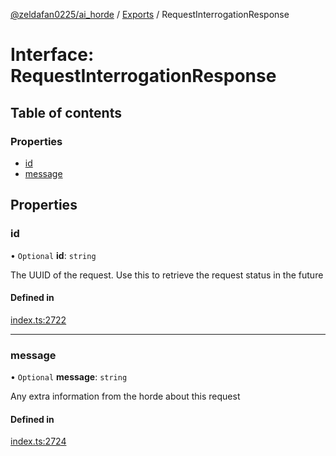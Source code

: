 [@zeldafan0225/ai_horde](../README.md) / [Exports](../modules.md) / RequestInterrogationResponse

# Interface: RequestInterrogationResponse

## Table of contents

### Properties

- [id](RequestInterrogationResponse.md#id)
- [message](RequestInterrogationResponse.md#message)

## Properties

### id

• `Optional` **id**: `string`

The UUID of the request. Use this to retrieve the request status in the future

#### Defined in

[index.ts:2722](https://github.com/ZeldaFan0225/ai_horde/blob/a3ac80c/index.ts#L2722)

___

### message

• `Optional` **message**: `string`

Any extra information from the horde about this request

#### Defined in

[index.ts:2724](https://github.com/ZeldaFan0225/ai_horde/blob/a3ac80c/index.ts#L2724)
